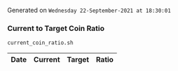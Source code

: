Generated on `Wednesday 22-September-2021 at 18:30:01`

### Current to Target Coin Ratio
`current_coin_ratio.sh`

Date|Current|Target|Ratio
---|---|---|---
